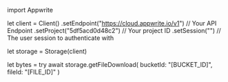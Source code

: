import Appwrite

let client = Client()
    .setEndpoint("https://cloud.appwrite.io/v1") // Your API Endpoint
    .setProject("5df5acd0d48c2") // Your project ID
    .setSession("") // The user session to authenticate with

let storage = Storage(client)

let bytes = try await storage.getFileDownload(
    bucketId: "[BUCKET_ID]",
    fileId: "[FILE_ID]"
)

